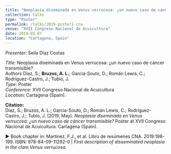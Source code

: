 ```yaml
---
title: "Neoplasia diseminada en Venus verrucosa: ¿un nuevo caso de cáncer transmisible?"
collection: talks
type: "Poster"
permalink: /talks/2019-poster1-cna
venue: "XVII Congreso Nacional de Acuicultura"
date: 2019-05-07
location: "Cartagena, Spain"
---
```


*Presenter:* Seila Díaz Costas  

*Title:* Neoplasia diseminada en Venus verrucosa: ¿un nuevo caso de cáncer transmisible?  
*Authors* Díaz, S.; **Bruzos, A. L.**; García-Souto, D.; Román Lewis, C.; Rodríguez-Castro, J.; Tubío, J.  
*Type:* Poster  
*Conference:* XVII Congreso Nacional de Acuicultura  
*Location:* Cartagena (Spain).  

**Citation:**  
Díaz, S.; Bruzos, A. L.; García-Souto, D.; Román Lewis, C.; Rodríguez-Castro, J.; Tubío, J. (2019, May). _Neoplasia diseminada en Venus verrucosa: ¿un nuevo caso de cáncer transmisible?_ Poster at XVII Congreso Nacional de Acuicultura. Cartagena (Spain).  

▶︎ Book chapter in: Martínez, F.J., et al. Libro de resúmenes CNA. 2019:198-199. ISBN: 978-84-09-11292-0 | _First description of disseminated neoplasia in the clam Venus verrucosa._  
